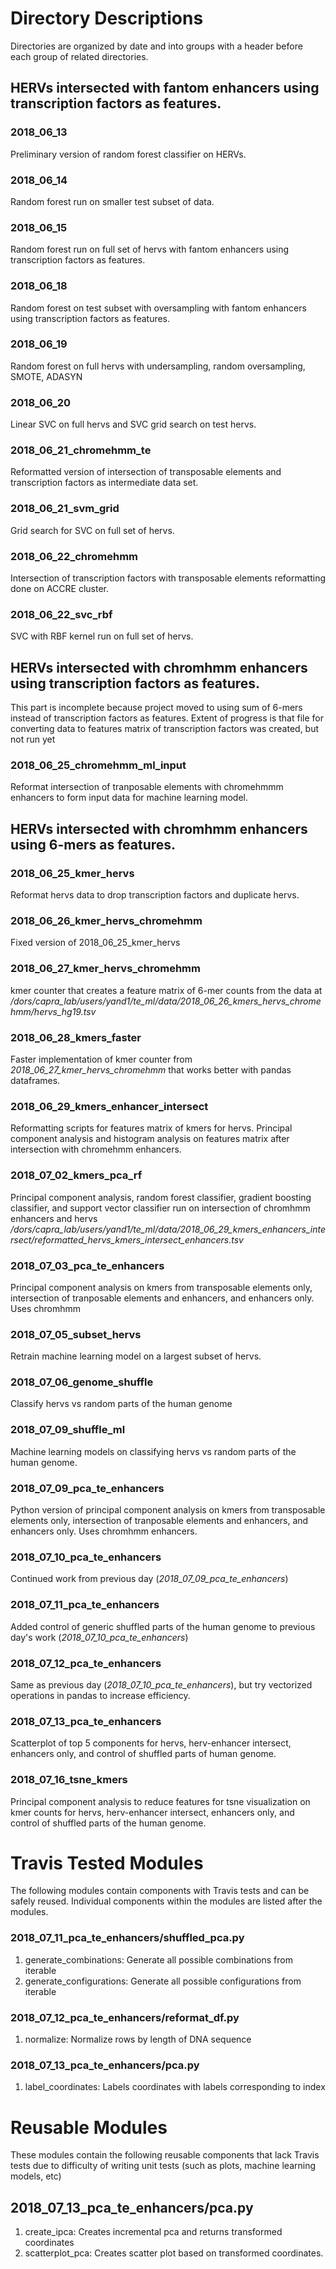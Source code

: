 # Directory Descriptions
Directories are organized by date and into groups with a header before each group of related directories.

## HERVs intersected with fantom enhancers using transcription factors as features.

### 2018_06_13
Preliminary version of random forest classifier on HERVs.

### 2018_06_14
Random forest run on smaller test subset of data.

### 2018_06_15
Random forest run on full set of hervs with fantom enhancers using transcription factors as features.

### 2018_06_18
Random forest on test subset with oversampling with fantom enhancers using transcription factors as features.

### 2018_06_19
Random forest on full hervs with undersampling, random oversampling, SMOTE, ADASYN

### 2018_06_20
Linear SVC on full hervs and SVC grid search on test hervs.

### 2018_06_21_chromehmm_te
Reformatted version of intersection of transposable elements and transcription factors as intermediate data set.
		
### 2018_06_21_svm_grid
Grid search for SVC on full set of hervs.

### 2018_06_22_chromehmm
Intersection of transcription factors with transposable elements reformatting done on ACCRE cluster.
		
### 2018_06_22_svc_rbf
SVC with RBF kernel run on full set of hervs.

## HERVs intersected with chromhmm enhancers using transcription factors as features. 
This part is incomplete because project moved to using sum of 6-mers instead of transcription factors as features. Extent of progress is that file for converting data to features matrix of transcription factors was created, but not run yet

### 2018_06_25_chromehmm_ml_input
Reformat intersection of tranposable elements with chromehmmm enhancers to form input data for machine learning model.
		
## HERVs intersected with chromhmm enhancers using 6-mers as features. 
		
### 2018_06_25_kmer_hervs
Reformat hervs data to drop transcription factors and duplicate hervs. 

### 2018_06_26_kmer_hervs_chromehmm
Fixed version of 2018_06_25_kmer_hervs

### 2018_06_27_kmer_hervs_chromehmm
kmer counter that creates a feature matrix of 6-mer counts from the data at */dors/capra_lab/users/yand1/te_ml/data/2018_06_26_kmers_hervs_chromehmm/hervs_hg19.tsv*
		
### 2018_06_28_kmers_faster
Faster implementation of kmer counter from *2018_06_27_kmer_hervs_chromehmm* that works better with pandas dataframes.
		
### 2018_06_29_kmers_enhancer_intersect
Reformatting scripts for features matrix of kmers for hervs. Principal component analysis and histogram analysis on features matrix after intersection with chromehmm enhancers.
		
### 2018_07_02_kmers_pca_rf
Principal component analysis, random forest classifier, gradient boosting classifier, and support vector classifier run on intersection of chromhmm enhancers and hervs	*/dors/capra_lab/users/yand1/te_ml/data/2018_06_29_kmers_enhancers_intersect/reformatted_hervs_kmers_intersect_enhancers.tsv*

### 2018_07_03_pca_te_enhancers
Principal component analysis on kmers from transposable elements only, intersection of tranposable elements and enhancers, and enhancers only. Uses chromhmm
	
### 2018_07_05_subset_hervs
Retrain machine learning model on a largest subset of hervs.
			
### 2018_07_06_genome_shuffle 
Classify hervs vs random parts of the human genome

### 2018_07_09_shuffle_ml
Machine learning models on classifying hervs vs random parts of the human genome.

### 2018_07_09_pca_te_enhancers
Python version of principal component analysis on kmers from transposable elements only, intersection of tranposable elements and enhancers, and enhancers only. Uses chromhmm enhancers.

### 2018_07_10_pca_te_enhancers
Continued work from previous day (*2018_07_09_pca_te_enhancers*)

### 2018_07_11_pca_te_enhancers
Added control of generic shuffled parts of the human genome to previous day's work (*2018_07_10_pca_te_enhancers*)

### 2018_07_12_pca_te_enhancers
Same as previous day (*2018_07_10_pca_te_enhancers*), but try vectorized operations in pandas to increase efficiency.

### 2018_07_13_pca_te_enhancers
Scatterplot of top 5 components for hervs, herv-enhancer intersect, enhancers only, and control of shuffled parts of human genome.

### 2018_07_16_tsne_kmers
Principal component analysis to reduce features for tsne visualization on kmer counts for hervs, herv-enhancer intersect, enhancers only, and control of shuffled parts of the human genome.


# Travis Tested Modules
The following modules contain components with Travis tests and can be safely reused.
Individual components within the modules are listed after the modules.

### 2018_07_11_pca_te_enhancers/shuffled_pca.py
1. generate_combinations: Generate all possible combinations from iterable
2. generate_configurations: Generate all possible configurations from iterable
	
### 2018_07_12_pca_te_enhancers/reformat_df.py
1. normalize: Normalize rows by length of DNA sequence

### 2018_07_13_pca_te_enhancers/pca.py	
1. label_coordinates: Labels coordinates with labels corresponding to index

# Reusable Modules
These modules contain the following reusable components that lack Travis tests due to
difficulty of writing unit tests (such as plots, machine learning models, etc)

## 2018_07_13_pca_te_enhancers/pca.py
1. create_ipca: Creates incremental pca and returns transformed coordinates
2. scatterplot_pca: Creates scatter plot based on transformed coordinates.